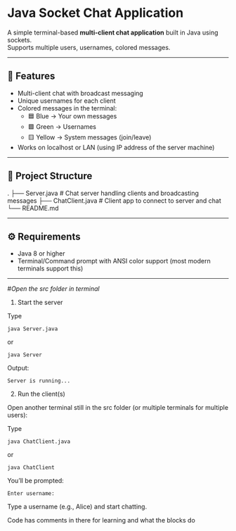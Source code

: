 # Java Socket Chat Application

A simple terminal-based **multi-client chat application** built in Java using sockets.  
Supports multiple users, usernames, colored messages.

---

## 🚀 Features
- Multi-client chat with broadcast messaging
- Unique usernames for each client
- Colored messages in the terminal:
  - 🟦 Blue → Your own messages
  - 🟩 Green → Usernames
  - 🟨 Yellow → System messages (join/leave)
- Works on localhost or LAN (using IP address of the server machine)

---

## 📂 Project Structure
.
├── Server.java # Chat server handling clients and broadcasting messages
├── ChatClient.java # Client app to connect to server and chat
└── README.md

---

## ⚙️ Requirements
- Java 8 or higher
- Terminal/Command prompt with ANSI color support (most modern terminals support this)

---

#*Open the src folder in terminal*

1. Start the server

Type

```java Server.java```

 or

 ```java Server```


Output:

```Server is running...```

2. Run the client(s)

Open another terminal still in the src folder (or multiple terminals for multiple users):

Type

```java ChatClient.java``` 

or 

```java ChatClient```


You’ll be prompted:

```Enter username:```


Type a username (e.g., Alice) and start chatting.


Code has comments in there for learning and what the blocks do 

